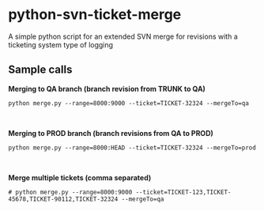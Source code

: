 python-svn-ticket-merge
=======================

A simple python script for an extended SVN merge for revisions with a ticketing system type of logging


Sample calls
------------
	
**Merging to QA branch (branch revision from TRUNK to QA)**

	python merge.py --range=8000:9000 --ticket=TICKET-32324 --mergeTo=qa
&nbsp;

**Merging to PROD branch (branch revisions from QA to PROD)**

	python merge.py --range=8000:HEAD --ticket=TICKET-32324 --mergeTo=prod
&nbsp;

**Merge multiple tickets (comma separated)**

	# python merge.py --range=8000:9000 --ticket=TICKET-123,TICKET-45678,TICKET-90112,TICKET-32324 --mergeTo=qa
&nbsp;